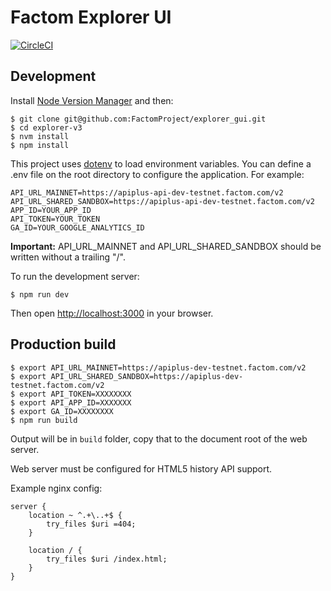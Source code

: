# Factom Explorer UI
[![CircleCI](https://circleci.com/gh/FactomProject/explorer-v3/tree/develop.svg?style=shield&circle-token=abef98cc373611cebe2bccc2d8dd6cb251cecda3)](https://circleci.com/gh/FactomProject/explorer-v3/tree/develop)

## Development

Install [Node Version Manager](https://github.com/creationix/nvm) and then:

```
$ git clone git@github.com:FactomProject/explorer_gui.git
$ cd explorer-v3
$ nvm install
$ npm install
```

This project uses [dotenv](https://www.npmjs.com/package/dotenv) to load
environment variables. You can define a .env file on the root directory to
configure the application. For example:

```
API_URL_MAINNET=https://apiplus-api-dev-testnet.factom.com/v2
API_URL_SHARED_SANDBOX=https://apiplus-api-dev-testnet.factom.com/v2
APP_ID=YOUR_APP_ID
API_TOKEN=YOUR_TOKEN
GA_ID=YOUR_GOOGLE_ANALYTICS_ID
```
**Important:** API_URL_MAINNET and API_URL_SHARED_SANDBOX
should be written without a trailing "/".

To run the development server:

```
$ npm run dev
```

Then open [http://localhost:3000](http://localhost:3000) in your browser.

## Production build

```
$ export API_URL_MAINNET=https://apiplus-dev-testnet.factom.com/v2
$ export API_URL_SHARED_SANDBOX=https://apiplus-dev-testnet.factom.com/v2
$ export API_TOKEN=XXXXXXXX
$ export API_APP_ID=XXXXXXX
$ export GA_ID=XXXXXXXX
$ npm run build
```

Output will be in `build` folder, copy that to the document root of the web server.

Web server must be configured for HTML5 history API support.

Example nginx config:

```
server {
    location ~ ^.+\..+$ {
        try_files $uri =404;
    }

    location / {
        try_files $uri /index.html;
    }
}
```
